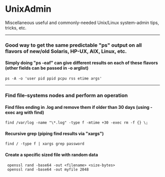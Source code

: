 # UnixAdmin
Miscellaneous useful and commonly-needed Unix/Linux system-admin tips, tricks, etc.

---
### Good way to get the same predictable "ps" output on all flavors of new/old Solaris, HP-UX, AIX, Linux, etc.
#### Simply doing "ps -eaf" can give different results on each of these flavors (other fields can be passed in -o arglist)
```
ps -A -o 'user pid ppid pcpu rss etime args'
```
---
### Find file-systems nodes and perform an operation
#### Find files ending in .log and remove them if older than 30 days (using -exec arg with find)
```
find /var/log -name "\*.log" -type f -mtime +30 -exec rm -f {} \;
```
#### Recursive grep (piping find results via "xargs")
```
find / -type f | xargs grep password
```
#### Create a specific sized file with random data
````
 openssl rand -base64 -out <filename> <size-bytes>
 openssl rand -base64 -out myfile 2048
````
